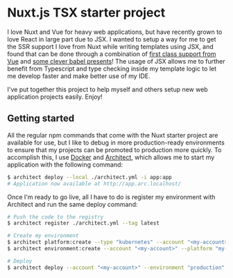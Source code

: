 # Nuxt.js TSX starter project

I love Nuxt and Vue for heavy web applications, but have recently grown to love React in large part due to JSX. I wanted to setup a way for me to get the SSR support I love from Nuxt while writing templates using JSX, and found that can be done through a combination of [first class support from Vue](https://vuejs.org/v2/guide/render-function.html#JSX) and [some clever babel presents](https://github.com/vuejs/jsx)! The usage of JSX allows me to further benefit from Typescript and type checking inside my template logic to let me develop faster and make better use of my IDE.

I've put together this project to help myself and others setup new web application projects easily. Enjoy!

## Getting started

All the regular npm commands that come with the Nuxt starter project are available for use, but I like to debug in more production-ready environments to ensure that my projects can be promoted to production more quickly. To accomplish this, I use [Docker](https://www.docker.com/) and [Architect](http://docs.architect.io/), which allows me to start my application with the following command:

```sh
$ architect deploy --local ./architect.yml -i app:app
# Application now available at http://app.arc.localhost/
```

Once I'm ready to go live, all I have to do is register my environment with Architect and run the same deploy command:

```sh
# Push the code to the registry
$ architect register ./architect.yml --tag latest

# Create my environment
$ architect platform:create --type "kubernetes" --account "<my-account>" my-platform
$ architect environment:create --account "<my-account>" --platform "my-platform" production

# Deploy
$ architect deploy --account "<my-account>" --environment "production" davidthor/nuxt-tsx-starter:latest
```
